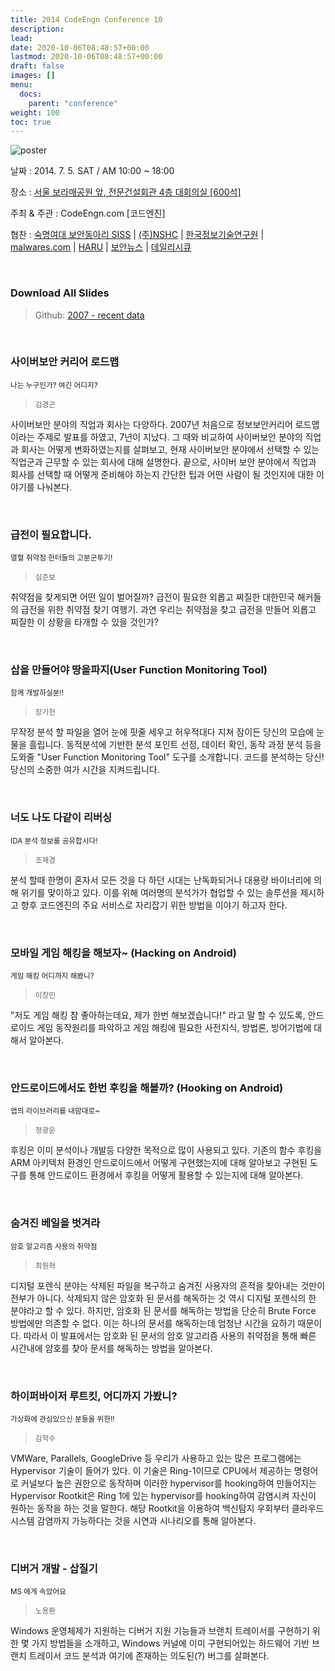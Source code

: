 ```yaml
---
title: 2014 CodeEngn Conference 10
description: 
lead: 
date: 2020-10-06T08:48:57+00:00
lastmod: 2020-10-06T08:48:57+00:00
draft: false
images: []
menu:
  docs:
    parent: "conference"
weight: 100
toc: true
---
```


![poster](codeengn_conference_10_poster.jpg)

날짜 : 2014. 7. 5. SAT / AM 10:00 ~ 18:00 

장소 : <a href='https://map.naver.com/local/siteview.nhn?code=19039533' target='_blank'>서울 보라매공원 앞, 전문건설회관 4층 대회의실 [600석]</a>

주최 & 주관 : CodeEngn.com [코드엔진] &nbsp;

협찬 : <a href='http://siss.sookmyung.ac.kr' target='_blank'>숙명여대 보안동아리 SISS</a> | <a href='https://www.nshc.net' target='_blank'>(주)NSHC</a> | <a href='https://kitri.re.kr' target='_blank'>한국정보기술연구원</a> | <a href='https://www.malwares.com' target='_blank'>malwares.com</a> | <a href='http://h4ru.com' target='_blank'>HARU</a> | <a href='https://www.boannews.com' target='_blank'>보안뉴스</a> | <a href='https://www.dailysecu.com' target='_blank'>데일리시큐</a>

<br />

### Download All Slides

> Github: <a href='https://github.com/codeengn/codeengn-conference' target='_blank'>2007 - recent data</a>

<br />


### 사이버보안 커리어 로드맵

<small>나는 누구인가? 여긴 어디지?</small>

> <small>김경곤</small>


사이버보안 분야의 직업과 회사는 다양하다. 2007년 처음으로 정보보안커리어 로드맵이라는 주제로 발표를 하였고, 7년이 지났다. 그 때와 비교하여 사이버보안 분야의 직업과 회사는 어떻게 변화하였는지를 살펴보고, 현재 사이버보안 분야에서 선택할 수 있는 직업군과 근무할 수 있는 회사에 대해 설명한다. 끝으로, 사이버 보안 분야에서 직업과 회사를 선택할 때 어떻게 준비해야 하는지 간단한 팁과 어떤 사람이 될 것인지에 대한 이야기를 나눠본다.


<br />

### 급전이 필요합니다.

<small>열혈 취약점 헌터들의 고분군투기!</small>

> <small>심준보</small>


취약점을 찾게되면 어떤 일이 벌어질까? 급전이 필요한 외롭고 찌질한 대한민국 해커들의 급전을 위한 취약점 찾기 여행기. 과연 우리는 취약점을 찾고 급전을 만들어 외롭고 찌질한 이 상황을 타개할 수 있을 것인가?


<br />

### 삽을 만들어야 땅을파지(User Function Monitoring Tool)

<small>함께 개발하실분!!</small>

> <small>장기헌</small>


무작정 분석 할 파일을 열어 눈에 핏줄 세우고 허우적대다 지쳐 잠이든 당신의 모습에 눈물을 흘립니다. 동적분석에 기반한 분석 포인트 선정, 데이터 확인, 동작 과정 분석 등을 도와줄 "User Function Monitoring Tool" 도구를 소개합니다. 코드를 분석하는 당신! 당신의 소중한 여가 시간을 지켜드립니다.


<br />

### 너도 나도 다같이 리버싱

<small>IDA 분석 정보를 공유합시다!</small>

> <small>조제경</small>


분석 할때 한명이 혼자서 모든 것을 다 하던 시대는 난독화되거나 대용량 바이너리에 의해 위기를 맞이하고 있다. 이를 위해 여러명의 분석가가 협업할 수 있는 솔루션을 제시하고 향후 코드엔진의 주요 서비스로 자리잡기 위한 방법을 이야기 하고자 한다.


<br />

### 모바일 게임 해킹을 해보자~ (Hacking on Android)

<small>게임 해킹 어디까지 해봤니?</small>

> <small>이창민</small>


"저도 게임 해킹 참 좋아하는데요, 제가 한번 해보겠습니다!" 라고 말 할 수 있도록, 안드로이드 게임 동작원리를 파악하고 게임 해킹에 필요한 사전지식, 방법론, 방어기법에 대해서 알아본다.


<br />

### 안드로이드에서도 한번 후킹을 해볼까? (Hooking on Android) 

<small>앱의 라이브러리를 내맘대로~</small>

> <small>정광운</small>


후킹은 이미 분석이나 개발등 다양한 목적으로 많이 사용되고 있다. 기존의 함수 후킹을 ARM 아키텍처 환경인 안드로이드에서 어떻게 구현했는지에 대해 알아보고 구현된 도구를 통해 안드로이드 환경에서 후킹을 어떻게 활용할 수 있는지에 대해 알아본다.


<br />

### 숨겨진 베일을 벗겨라

<small>암호 알고리즘 사용의 취약점</small>

> <small>최원혁</small>


디지털 포렌식 분야는 삭제된 파일을 복구하고 숨겨진 사용자의 흔적을 찾아내는 것만이 전부가 아니다. 삭제되지 않은 암호화 된 문서를 해독하는 것 역시 디지털 포렌식의 한 분야라고 할 수 있다. 하지만, 암호화 된 문서를 해독하는 방법을 단순히 Brute Force 방법에만 의존할 수 없다. 이는 하나의 문서를 해독하는데 엄청난 시간을 요하기 때문이다. 따라서 이 발표에서는 암호화 된 문서의 암호 알고리즘 사용의 취약점을 통해 빠른 시간내에 암호를 찾아 문서를 해독하는 방법을 알아본다.


<br />

### 하이퍼바이저 루트킷, 어디까지 가봤니?

<small>가상화에 관심있으신 분들을 위한!!</small>

> <small>김학수</small>


VMWare, Parallels, GoogleDrive 등 우리가 사용하고 있는 많은 프로그램에는 Hypervisor 기술이 들어가 있다. 이 기술은 Ring-1이므로 CPU에서 제공하는 명령어로 커널보다 높은 권한으로 동작하며 이러한 hypervisor를 hooking하여 만들어지는 Hypervisor Rootkit은 Ring 1에 있는 hypervisor를 hooking하여 감염시켜 자신이 원하는 동작을 하는 것을 말한다. 해당 Rootkit을 이용하여 백신탐지 우회부터 클라우드 시스템 감염까지 가능하다는 것을 시연과 시나리오를 통해 알아본다.


<br />

### 디버거 개발 - 삽질기

<small>MS 에게 속았어요</small>

> <small>노용환</small>


Windows 운영체제가 지원하는 디버거 지원 기능들과 브랜치 트레이서를 구현하기 위한 몇 가지 방법들을 소개하고, Windows 커널에 이미 구현되어있는 하드웨어 기반 브랜치 트레이서 코드 분석과 여기에 존재하는 의도된(?) 버그를 살펴본다.
